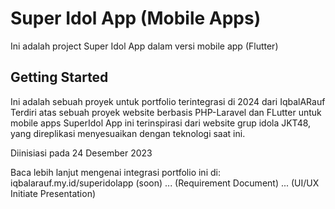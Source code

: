 # Super Idol App (Mobile Apps)

Ini adalah project Super Idol App dalam versi mobile app (Flutter)

## Getting Started

Ini adalah sebuah proyek untuk portfolio terintegrasi di 2024 dari IqbalARauf
Terdiri atas sebuah proyek website berbasis PHP-Laravel dan FLutter untuk mobile apps
SuperIdol App ini terinspirasi dari website grup idola JKT48, yang direplikasi menyesuaikan
dengan teknologi saat ini.

Diinisiasi pada 24 Desember 2023

Baca lebih lanjut mengenai integrasi portfolio ini di:
iqbalarauf.my.id/superidolapp (soon)
... (Requirement Document)
... (UI/UX Initiate Presentation)
